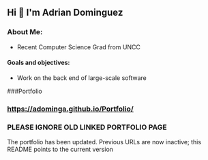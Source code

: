 ## Hi 👋 I'm Adrian Dominguez

### About Me:
  - Recent Computer Science Grad from UNCC

#### Goals and objectives:
  - Work on the back end of large-scale software
   


###Portfolio
### https://adominga.github.io/Portfolio/




### PLEASE IGNORE OLD LINKED PORTFOLIO PAGE
The portfolio has been updated. Previous URLs are now inactive; this README points to the current version
<!--
**aDominga/aDominga** is a ✨ _special_ ✨ repository because its `README.md` (this file) appears on your GitHub profile.

Here are some ideas to get you started:

- 🔭 I’m currently working on ...
- 🌱 I’m currently learning ...
- 👯 I’m looking to collaborate on ...
- 🤔 I’m looking for help with ...
- 💬 Ask me about ...
- 📫 How to reach me: ...
- 😄 Pronouns: ...
- ⚡ Fun fact: ...
-->
